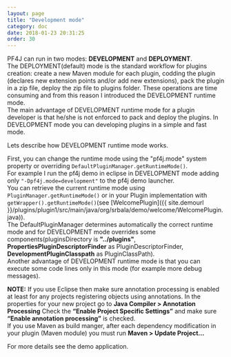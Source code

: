 ```yaml
---
layout: page
title: "Development mode"
category: doc
date: 2018-01-23 20:31:25
order: 30
---
```


PF4J can run in two modes: **DEVELOPMENT** and **DEPLOYMENT**.  
The DEPLOYMENT(default) mode is the standard workflow for plugins creation: create a new Maven module for each plugin, codding the plugin (declares new extension points and/or
add new extensions), pack the plugin in a zip file, deploy the zip file to plugins folder. These operations are time consuming and from this reason I introduced the DEVELOPMENT runtime mode.  
The main advantage of DEVELOPMENT runtime mode for a plugin developer is that he/she is not enforced to pack and deploy the plugins. In DEVELOPMENT mode you can developing plugins in a simple and fast mode.   

Lets describe how DEVELOPMENT runtime mode works.

First, you can change the runtime mode using the "pf4j.mode" system property or overriding `DefaultPluginManager.getRuntimeMode()`.  
For example I run the pf4j demo in eclipse in DEVELOPMENT mode adding only `"-Dpf4j.mode=development"` to the pf4j demo launcher.  
You can retrieve the current runtime mode using `PluginManager.getRuntimeMode()` or in your Plugin implementation with `getWrapper().getRuntimeMode()`(see [WelcomePlugin]({{ site.demourl }}/plugins/plugin1/src/main/java/org/srbala/demo/welcome/WelcomePlugin.java)).   
The DefaultPluginManager determines automatically the correct runtime mode and for DEVELOPMENT mode overrides some components(pluginsDirectory is __"../plugins"__, __PropertiesPluginDescriptorFinder__ as PluginDescriptorFinder, __DevelopmentPluginClasspath__ as PluginClassPath).  
Another advantage of DEVELOPMENT runtime mode is that you can execute some code lines only in this mode (for example more debug messages).

**NOTE:** If you use Eclipse then make sure annotation processing is enabled at least for any projects registering objects using annotations. In the properties for your new project go to __Java Compiler > Annotation Processing__
Check the __“Enable Project Specific Settings”__ and make sure __“Enable annotation processing”__ is checked.  
If you use Maven as build manger, after each dependency modification in your plugin (Maven module) you must run __Maven > Update Project...__   

For more details see the demo application.

